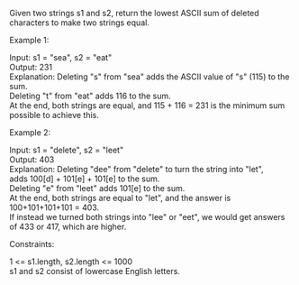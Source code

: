 Given two strings s1 and s2, return the lowest ASCII sum of deleted characters to make two strings equal.

 
Example 1:

Input: s1 = "sea", s2 = "eat"\
Output: 231\
Explanation: Deleting "s" from "sea" adds the ASCII value of "s" (115) to the sum.\
Deleting "t" from "eat" adds 116 to the sum.\
At the end, both strings are equal, and 115 + 116 = 231 is the minimum sum possible to achieve this.

Example 2:

Input: s1 = "delete", s2 = "leet"\
Output: 403\
Explanation: Deleting "dee" from "delete" to turn the string into "let",\
adds 100[d] + 101[e] + 101[e] to the sum.\
Deleting "e" from "leet" adds 101[e] to the sum.\
At the end, both strings are equal to "let", and the answer is 100+101+101+101 = 403.\
If instead we turned both strings into "lee" or "eet", we would get answers of 433 or 417, which are higher.
 

Constraints:

1 <= s1.length, s2.length <= 1000\
s1 and s2 consist of lowercase English letters.
